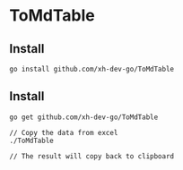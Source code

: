 # ToMdTable

## Install
```
go install github.com/xh-dev-go/ToMdTable
```

## Install
```
go get github.com/xh-dev-go/ToMdTable
```

```shell
// Copy the data from excel
./ToMdTable

// The result will copy back to clipboard
```
